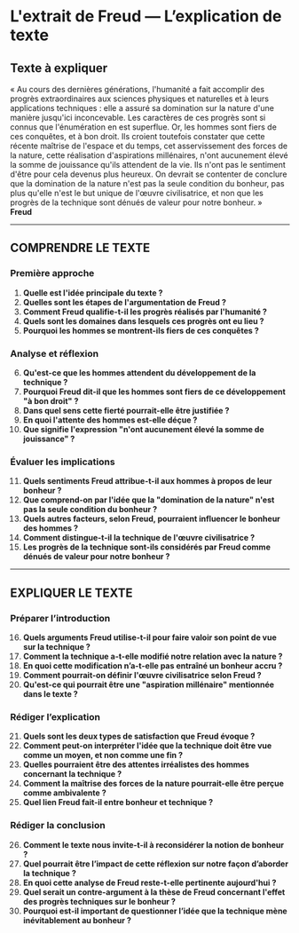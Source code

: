 # L'extrait de Freud — L’explication de texte

## Texte à expliquer
« Au cours des dernières générations, l'humanité a fait accomplir des progrès extraordinaires aux sciences physiques et naturelles et à leurs applications techniques : elle a assuré sa domination sur la nature d'une manière jusqu'ici inconcevable. Les caractères de ces progrès sont si connus que l'énumération en est superflue. Or, les hommes sont fiers de ces conquêtes, et à bon droit. Ils croient toutefois constater que cette récente maîtrise de l'espace et du temps, cet asservissement des forces de la nature, cette réalisation d'aspirations millénaires, n'ont aucunement élevé la somme de jouissance qu'ils attendent de la vie. Ils n'ont pas le sentiment d'être pour cela devenus plus heureux. On devrait se contenter de conclure que la domination de la nature n'est pas la seule condition du bonheur, pas plus qu'elle n'est le but unique de l'œuvre civilisatrice, et non que les progrès de la technique sont dénués de valeur pour notre bonheur. »  
**Freud**

---

## COMPRENDRE LE TEXTE

### Première approche

1. **Quelle est l'idée principale du texte ?**
2. **Quelles sont les étapes de l'argumentation de Freud ?**
3. **Comment Freud qualifie-t-il les progrès réalisés par l'humanité ?**
4. **Quels sont les domaines dans lesquels ces progrès ont eu lieu ?**
5. **Pourquoi les hommes se montrent-ils fiers de ces conquêtes ?**

### Analyse et réflexion

6. **Qu'est-ce que les hommes attendent du développement de la technique ?**
7. **Pourquoi Freud dit-il que les hommes sont fiers de ce développement "à bon droit" ?**
8. **Dans quel sens cette fierté pourrait-elle être justifiée ?**
9. **En quoi l'attente des hommes est-elle déçue ?**
10. **Que signifie l'expression "n'ont aucunement élevé la somme de jouissance" ?**

### Évaluer les implications

11. **Quels sentiments Freud attribue-t-il aux hommes à propos de leur bonheur ?**
12. **Que comprend-on par l'idée que la "domination de la nature" n'est pas la seule condition du bonheur ?**
13. **Quels autres facteurs, selon Freud, pourraient influencer le bonheur des hommes ?**
14. **Comment distingue-t-il la technique de l'œuvre civilisatrice ?**
15. **Les progrès de la technique sont-ils considérés par Freud comme dénués de valeur pour notre bonheur ?**

---

## EXPLIQUER LE TEXTE

### Préparer l’introduction

16. **Quels arguments Freud utilise-t-il pour faire valoir son point de vue sur la technique ?**
17. **Comment la technique a-t-elle modifié notre relation avec la nature ?**
18. **En quoi cette modification n’a-t-elle pas entraîné un bonheur accru ?**
19. **Comment pourrait-on définir l'œuvre civilisatrice selon Freud ?**
20. **Qu'est-ce qui pourrait être une "aspiration millénaire" mentionnée dans le texte ?**

### Rédiger l’explication

21. **Quels sont les deux types de satisfaction que Freud évoque ?**
22. **Comment peut-on interpréter l'idée que la technique doit être vue comme un moyen, et non comme une fin ?**
23. **Quelles pourraient être des attentes irréalistes des hommes concernant la technique ?**
24. **Comment la maîtrise des forces de la nature pourrait-elle être perçue comme ambivalente ?**
25. **Quel lien Freud fait-il entre bonheur et technique ?**

### Rédiger la conclusion

26. **Comment le texte nous invite-t-il à reconsidérer la notion de bonheur ?**
27. **Quel pourrait être l’impact de cette réflexion sur notre façon d’aborder la technique ?**
28. **En quoi cette analyse de Freud reste-t-elle pertinente aujourd'hui ?**
29. **Quel serait un contre-argument à la thèse de Freud concernant l'effet des progrès techniques sur le bonheur ?**
30. **Pourquoi est-il important de questionner l’idée que la technique mène inévitablement au bonheur ?**